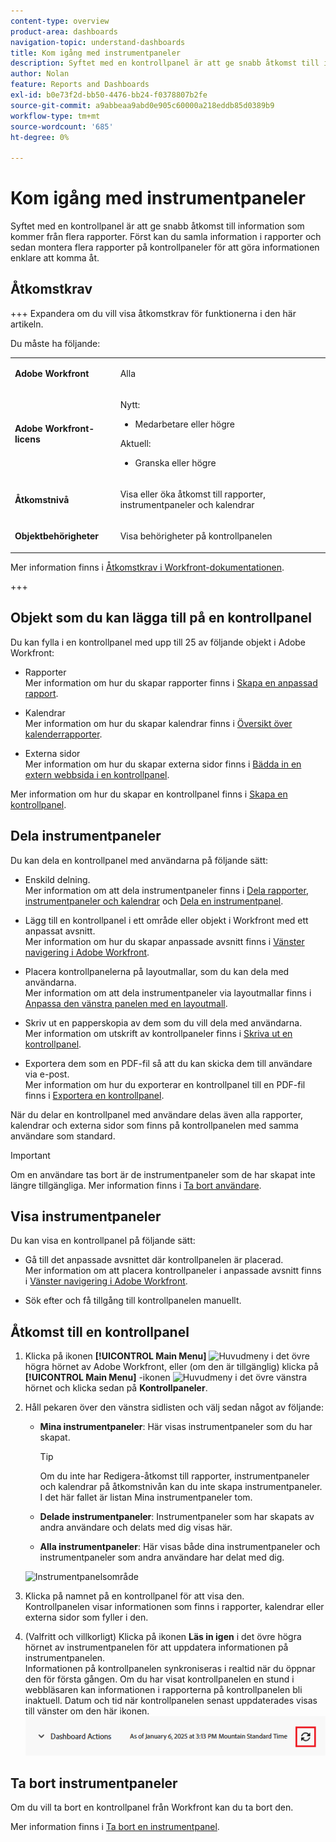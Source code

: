 ```yaml
---
content-type: overview
product-area: dashboards
navigation-topic: understand-dashboards
title: Kom igång med instrumentpaneler
description: Syftet med en kontrollpanel är att ge snabb åtkomst till information. Du kan samla information i rapporter och sedan placera dem på kontrollpaneler för att göra informationen enklare att komma åt.
author: Nolan
feature: Reports and Dashboards
exl-id: b0e73f2d-bb50-4476-bb24-f0378807b2fe
source-git-commit: a9abbeaa9abd0e905c60000a218eddb85d0389b9
workflow-type: tm+mt
source-wordcount: '685'
ht-degree: 0%

---
```


# Kom igång med instrumentpaneler

<!-- Audited: 1/2025 -->

Syftet med en kontrollpanel är att ge snabb åtkomst till information som kommer från flera rapporter. Först kan du samla information i rapporter och sedan montera flera rapporter på kontrollpaneler för att göra informationen enklare att komma åt.

## Åtkomstkrav

+++ Expandera om du vill visa åtkomstkrav för funktionerna i den här artikeln.

Du måste ha följande:

<table style="table-layout:auto">
 <col> 
 </col> 
 <col> 
 </col> 
 <tbody> 
  <tr> 
   <td> <p><strong>Adobe Workfront</strong></p> </td> 
   <td>Alla</td> 
  </tr> 
  <tr> 
   <td> <p><strong>Adobe Workfront-licens</strong></p> </td> 
      <td> 
      <p>Nytt:</p>
         <ul>
         <li><p>Medarbetare eller högre</p></li>
         </ul>
      <p>Aktuell:</p>
         <ul>
         <li><p>Granska eller högre</p></li>
         </ul>
   </td> 
  </tr> 
  <tr> 
   <td><strong>Åtkomstnivå</strong> </td> 
   <td> <p>Visa eller öka åtkomst till rapporter, instrumentpaneler och kalendrar</p> </td> 
  </tr> 
  <tr> 
   <td> <p><strong>Objektbehörigheter</strong> </p> </td> 
   <td> <p>Visa behörigheter på kontrollpanelen</p>  </td> 
  </tr> 
 </tbody> 
</table>

Mer information finns i [Åtkomstkrav i Workfront-dokumentationen](/help/quicksilver/administration-and-setup/add-users/access-levels-and-object-permissions/access-level-requirements-in-documentation.md).

+++

## Objekt som du kan lägga till på en kontrollpanel

Du kan fylla i en kontrollpanel med upp till 25 av följande objekt i Adobe Workfront:

* Rapporter\
  Mer information om hur du skapar rapporter finns i [Skapa en anpassad rapport](../../../reports-and-dashboards/reports/creating-and-managing-reports/create-custom-report.md).

* Kalendrar\
  Mer information om hur du skapar kalendrar finns i [Översikt över kalenderrapporter](../../../reports-and-dashboards/reports/calendars/calendar-reports-overview.md).

* Externa sidor\
  Mer information om hur du skapar externa sidor finns i [Bädda in en extern webbsida i en kontrollpanel](../../../reports-and-dashboards/dashboards/creating-and-managing-dashboards/embed-external-web-page-dashboard.md).

Mer information om hur du skapar en kontrollpanel finns i [Skapa en kontrollpanel](../../../reports-and-dashboards/dashboards/creating-and-managing-dashboards/create-dashboard.md).

## Dela instrumentpaneler

Du kan dela en kontrollpanel med användarna på följande sätt:

* Enskild delning.\
  Mer information om att dela instrumentpaneler finns i [Dela rapporter, instrumentpaneler och kalendrar](../../../workfront-basics/grant-and-request-access-to-objects/permissions-reports-dashboards-calendars.md) och [Dela en instrumentpanel](../../../reports-and-dashboards/dashboards/creating-and-managing-dashboards/share-dashboard.md).

* Lägg till en kontrollpanel i ett område eller objekt i Workfront med ett anpassat avsnitt.\
  Mer information om hur du skapar anpassade avsnitt finns i [Vänster navigering i Adobe Workfront](../../../workfront-basics/the-new-workfront-experience/simplified-left-navigation.md).

* Placera kontrollpanelerna på layoutmallar, som du kan dela med användarna.\
  Mer information om att dela instrumentpaneler via layoutmallar finns i [Anpassa den vänstra panelen med en layoutmall](../../../administration-and-setup/customize-workfront/use-layout-templates/customize-left-panel.md).

* Skriv ut en papperskopia av dem som du vill dela med användarna.\
  Mer information om utskrift av kontrollpaneler finns i [Skriva ut en kontrollpanel](../../../reports-and-dashboards/dashboards/creating-and-managing-dashboards/print-dashboard.md).

* Exportera dem som en PDF-fil så att du kan skicka dem till användare via e-post.\
  Mer information om hur du exporterar en kontrollpanel till en PDF-fil finns i [Exportera en kontrollpanel](../../../reports-and-dashboards/dashboards/creating-and-managing-dashboards/export-dashboard.md).

När du delar en kontrollpanel med användare delas även alla rapporter, kalendrar och externa sidor som finns på kontrollpanelen med samma användare som standard.

>[!IMPORTANT]
>
>Om en användare tas bort är de instrumentpaneler som de har skapat inte längre tillgängliga. Mer information finns i [Ta bort användare](../../../administration-and-setup/add-users/create-and-manage-users/delete-a-user.md).

## Visa instrumentpaneler

Du kan visa en kontrollpanel på följande sätt:

* Gå till det anpassade avsnittet där kontrollpanelen är placerad.\
  Mer information om att placera kontrollpaneler i anpassade avsnitt finns i [Vänster navigering i Adobe Workfront](../../../workfront-basics/the-new-workfront-experience/simplified-left-navigation.md).

* Sök efter och få tillgång till kontrollpanelen manuellt.

## Åtkomst till en kontrollpanel

1. Klicka på ikonen **[!UICONTROL Main Menu]** ![Huvudmeny](/help/_includes/assets/main-menu-icon.png) i det övre högra hörnet av Adobe Workfront, eller (om den är tillgänglig) klicka på **[!UICONTROL Main Menu]** -ikonen ![Huvudmeny](/help/_includes/assets/main-menu-icon-left-nav.png) i det övre vänstra hörnet och klicka sedan på **Kontrollpaneler**.
1. Håll pekaren över den vänstra sidlisten och välj sedan något av följande:

   * **Mina instrumentpaneler**: Här visas instrumentpaneler som du har skapat.

     >[!TIP]
     >
     >Om du inte har Redigera-åtkomst till rapporter, instrumentpaneler och kalendrar på åtkomstnivån kan du inte skapa instrumentpaneler. I det här fallet är listan Mina instrumentpaneler tom.

   * **Delade instrumentpaneler**: Instrumentpaneler som har skapats av andra användare och delats med dig visas här.
   * **Alla instrumentpaneler**: Här visas både dina instrumentpaneler och instrumentpaneler som andra användare har delat med dig.

   ![Instrumentpanelsområde](assets/dashboards-area.png)

1. Klicka på namnet på en kontrollpanel för att visa den.\
   Kontrollpanelen visar informationen som finns i rapporter, kalendrar eller externa sidor som fyller i den.
1. (Valfritt och villkorligt) Klicka på ikonen **Läs in igen** i det övre högra hörnet av instrumentpanelen för att uppdatera informationen på instrumentpanelen.\
   Informationen på kontrollpanelen synkroniseras i realtid när du öppnar den för första gången. Om du har visat kontrollpanelen en stund i webbläsaren kan informationen i rapporterna på kontrollpanelen bli inaktuell. Datum och tid när kontrollpanelen senast uppdaterades visas till vänster om den här ikonen.\
   ![Läs in ikonen igen](assets/dashboard-reload-icon.png)

## Ta bort instrumentpaneler

Om du vill ta bort en kontrollpanel från Workfront kan du ta bort den.

Mer information finns i [Ta bort en instrumentpanel](../../../reports-and-dashboards/dashboards/creating-and-managing-dashboards/delete-dashboard.md).
